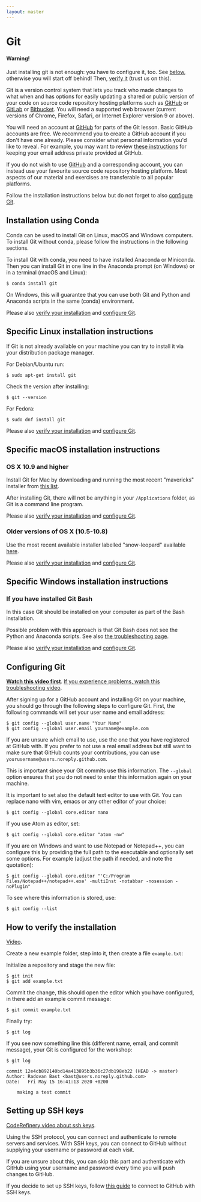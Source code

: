 ```yaml
---
layout: master
---
```


# Git

<div class="alert alert-dismissible alert-danger">
  <h4 class="alert-heading">Warning!</h4>
  <p>
    Just installing git is not enough: you have to configure it, too.
    See <a href="#configuring-git">below</a>,
    otherwise you will start off behind!  Then, <a
    href="#how-to-verify-the-installation">verify it</a> (trust us on
    this).
  </p>
</div>

Git is a version control system that lets you track who made changes to what
when and has options for easily updating a shared or public version of your
code on source code repository hosting platforms such as
[GitHub](https://github.com) or [GitLab](https://gitlab.com) or
[Bitbucket](https://bitbucket.org/). You will need a supported web browser
(current versions of Chrome, Firefox, Safari, or Internet Explorer version 9 or
above).

You will need an account at [GitHub](https://github.com) for parts of the Git
lesson. Basic GitHub accounts are free. We recommend you to create a GitHub
account if you don't have one already. Please consider what personal
information you'd like to reveal. For example, you may want to review [these
instructions](https://help.github.com/articles/keeping-your-email-address-private/)
for keeping your email address private provided at GitHub.

If you do not wish to use [GitHub](https://github.com) and a corresponding
account, you can instead use your favourite source code repository hosting
platform. Most aspects of our material and exercises are transferable to all
popular platforms.

Follow the installation instructions below but do not forget to also
[configure Git](#configuring-git).


## Installation using Conda

Conda can be used to install Git on Linux, macOS and Windows computers. To install
Git without conda, please follow the instructions in the following sections.

To install Git with conda, you need to have installed Anaconda or Miniconda.
Then you can install Git in one line in the Anaconda prompt (on Windows)
or in a terminal (macOS and Linux):

```shell
$ conda install git
```

On Windows, this will guarantee that you can use both Git and Python and Anaconda scripts in the same
(conda) environment.

Please also [verify your installation](#how-to-verify-the-installation)
and [configure Git](#configuring-git).


## Specific Linux installation instructions

If Git is not already available on your machine you can try to install it via
your distribution package manager.

For Debian/Ubuntu run:

```shell
$ sudo apt-get install git
```

Check the version after installing:

```shell
$ git --version
```

For Fedora:

```shell
$ sudo dnf install git
```

Please also [verify your installation](#how-to-verify-the-installation)
and [configure Git](#configuring-git).


## Specific macOS installation instructions

### OS X 10.9 and higher

Install Git for Mac by downloading and running the most recent "mavericks"
installer from
[this list](http://sourceforge.net/projects/git-osx-installer/files/).

After installing Git, there will not be anything in your `/Applications`
folder, as Git is a command line program.

Please also [verify your installation](#how-to-verify-the-installation)
and [configure Git](#configuring-git).


### Older versions of OS X (10.5-10.8)

Use the most recent available installer labelled "snow-leopard" available
[here](http://sourceforge.net/projects/git-osx-installer/files/).

Please also [verify your installation](#how-to-verify-the-installation)
and [configure Git](#configuring-git).


## Specific Windows installation instructions

### If you have installed Git Bash

In this case Git should be installed on your computer as part of the Bash installation.

Possible problem with this approach is that Git Bash does not see
the Python and Anaconda scripts. See also [the troubleshooting page](/installation/troubleshooting/).

Please also [verify your installation](#how-to-verify-the-installation)
and [configure Git](#configuring-git).


## Configuring Git

**[Watch this video
first](https://www.youtube.com/watch?v=WdDTp8NeHBs&list=PLpLblYHCzJACyKCfHnPwRruOxllNoHsEg)**.
[If you experience problems, watch this troubleshooting video](https://www.youtube.com/watch?v=B27pUBrWp5w&list=PLpLblYHCzJACyKCfHnPwRruOxllNoHsEg).

After signing up for a GitHub account
and installing Git on your machine,
you should go through the following steps to configure Git.
First, the following commands will set your user name and email address:

```shell
$ git config --global user.name "Your Name"
$ git config --global user.email yourname@example.com
```

If you are unsure which email to use, use the one that you have registered at GitHub with.
If you prefer to not use a real email address but still want to make sure that GitHub
counts your contributions, you can use `yourusername@users.noreply.github.com`.

This is important since your Git commits use this information.
The `--global` option ensures that you do not need to enter this information again on your machine.

It is important to set also the default text editor to use with Git.
You can replace nano with vim, emacs or any other editor of your choice:
```shell
$ git config --global core.editor nano
```

If you use Atom as editor, set:
```shell
$ git config --global core.editor "atom -nw"
```

If you are on Windows and want to use Notepad or Notepad++, you can configure this by providing the full path to the
executable and optionally set some options. For example (adjust the path if needed, and note the quotation):
```shell
$ git config --global core.editor "'C:/Program Files/Notepad++/notepad++.exe' -multiInst -notabbar -nosession -noPlugin"
```

To see where this information is stored, use:
```shell
$ git config --list
```


## How to verify the installation

[Video](https://www.youtube.com/watch?v=WdDTp8NeHBs&t=258s).

Create a new example folder, step into it, then create a file `example.txt`:

Initialize a repository and stage the new file:

```shell
$ git init
$ git add example.txt
```

Commit the change, this should open the editor which
you have configured, in there add an example commit message:

```shell
$ git commit example.txt
```

Finally try:

```shell
$ git log
```

If you see now something line this (different name, email, and commit message),
your Git is configured for the workshop:

```shell
$ git log

commit 12e4cb892140bd14a413895b3b36c27db198eb22 (HEAD -> master)
Author: Radovan Bast <bast@users.noreply.github.com>
Date:   Fri May 15 16:41:13 2020 +0200

    making a test commit
```


## Setting up SSH keys

[CodeRefinery video about ssh keys](https://www.youtube.com/watch?v=XCDg1mtaA5I&list=PLpLblYHCzJACyKCfHnPwRruOxllNoHsEg).

Using the SSH protocol, you can connect and authenticate to remote servers and
services. With SSH keys, you can connect to GitHub without supplying your
username or password at each visit.

If you are unsure about this, you can skip this part and authenticate with GitHub
using your username and password every time you will push changes to GitHub.

If you decide to set up SSH keys, follow [this
guide](https://help.github.com/articles/connecting-to-github-with-ssh/) to
connect to GitHub with SSH keys.
